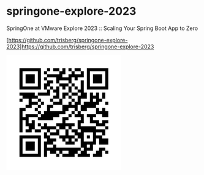 # springone-explore-2023

SpringOne at VMware Explore 2023 :: Scaling Your Spring Boot App to Zero

[https://github.com/trisberg/springone-explore-2023]https://github.com/trisberg/springone-explore-2023

![QR Code](springone-explore-2023.png)
